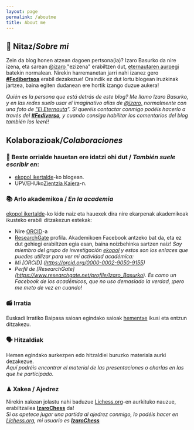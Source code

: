 ```yaml
---
layout: page
permalink: /aboutme
title: About me
---
```

## 👤 Nitaz/*Sobre mi*
Zein da blog honen atzean dagoen pertsona(ia)? Izaro Basurko da nire izena, eta sarean <a href="https://pleroma.libretux.com/izaro" target="_blank" rel="noopener">@izaro </a>"ezizena" erabiltzen dut, <a href="http://" target="_blank" rel="noopener">eternautaren aurpegi</a> batekin normalean. Nirekin harremanetan jarri nahi izanez gero [**#Fedibertsoa**](https://pleroma.libretux.com/izaro) erabil dezakezue! Oraindik ez dut lortu blogean iruzkinak jartzea, baina egiten dudanean ere hortik izango duzue aukera!

*Quién es la persona que está detrás de este blog? Me llamo Izaro Basurko, y en las redes suelo usar el imaginativo alias de <a href="https://pleroma.libretux.com/izaro">@izaro,</a> normalmente con una foto de <a href="https://es.wikipedia.org/wiki/El_Eternauta." target="_blank" rel="noopener">"El Eternauta</a>".  Si queréis contactar conmigo podéis hacerlo a través del [**#Fediverso**](https://pleroma.libretux.com/izaro), y cuando consiga habilitar los comentarios del blog también los leeré!*


## Kolaborazioak/*Colaboraciones*

### 📝 Beste orrialde hauetan ere idatzi ohi dut / *También suele escribir en*:

- [ekopol ikertalde](https://ekopol.eus/eu/)-ko blogean.
- UPV/EHUko[Zientzia Kaiera](https://zientziakaiera.eus/)-n.

### 📚 Arlo akademikoa / *En la academia*
[ekopol ikertalde](https://www.ehu.eus/eu/web/ekopol/home)-ko kide naiz eta hauexek dira nire ekarpenak akademikoak ikusteko erabili ditzakezun estekak: 
- Nire [ORCID](https://orcid.org/0000-0002-9050-9155)-a
- [ResearchGate](https://www.researchgate.net/profile/Izaro_Basurko) profila. Akademikoen Facebook antzeko bat da, eta ez dut gehiegi erabiltzen egia esan, baina noizbehinka sartzen naiz! 
*Soy miembro del grupo de investigación [ekopol](https://www.ehu.eus/es/web/ekopol/home) y estos son los enlaces que puedes utilizar para ver mi actividad académíca:*
- *Mi [ORCID] (https://orcid.org/0000-0002-9050-9155)*
- *Perfil de [ResearchGate] (https://www.researchgate.net/profile/Izaro_Basurko). Es como un Facebook de los académicos, que no uso demasiado la verdad, ¡pero me meto de vez en cuando!*

### 📻 Irratia
Euskadi Irratiko Baipasa saioan egindako saioak [hementxe](https://izaroblog.github.io/collaborations/Baipasa) ikusi eta entzun ditzakezu.

### 🗣 Hitzaldiak
Hemen egindako aurkezpen edo hitzaldiei buruzko materiala aurki dezakezue.<br>
*Aquí podréis encontrar el material de las presentaciones o charlas en las que he participado.*

### ♟ Xakea / Ajedrez 
Nirekin xakean jolastu nahi baduzue [Lichess.org](https://lichess.org/)-en aurkituko nauzue, erabiltzailea  **[IzaroChess](https://lichess.org/@/izarochess)** da! <br>
*Si os apetece jugar una partida al ajedrez conmigo, lo podéis hacer en [Lichess.org](https://lichess.org/), mi usuario es **[IzaroChess](https://lichess.org/@/izarochess)***



